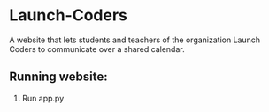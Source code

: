 # Launch-Coders

A website that lets students and teachers of the organization Launch Coders to communicate over a shared calendar.

## Running website:
1. Run app.py